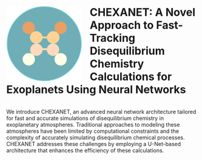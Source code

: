 <div align="left">
  <img src="Figures/logo_chexanet.png" alt="CHEXANET Logo" width="200" style="float: left; margin-right: 20px;">
  <h1>CHEXANET: A Novel Approach to Fast-Tracking Disequilibrium Chemistry Calculations for Exoplanets Using Neural Networks</h1>
</div>

<div style="clear: both;"></div>

<p>
  We introduce CHEXANET, an advanced neural network architecture tailored for fast and accurate simulations of disequilibrium chemistry in exoplanetary atmospheres. Traditional approaches to modeling these atmospheres have been limited by computational constraints and the complexity of accurately simulating disequilibrium chemical processes. CHEXANET addresses these challenges by employing a U-Net-based architecture that enhances the efficiency of these calculations.
</p>
